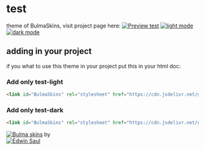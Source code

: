 
# test            
theme of BulmaSkins, visit project page here:
[![ Preview test ](https://img.shields.io/badge/-Preview-test-red)](https://saul11235.github.io/BulmaSkins/view?skin=test)
[![ light mode ](https://img.shields.io/badge/-light-mode-black)](https://saul11235.github.io/BulmaSkins/view?skin=test&dark=false)
[![ dark mode ](https://img.shields.io/badge/-dark-mode-black)](https://saul11235.github.io/BulmaSkins/view?skin=test&dark=true)

## adding in your project
if you what to use this theme in your project put this in your html doc:

### Add only test-light 
```html
<link id="BulmaSkins" rel="stylesheet" href="https://cdn.jsdelivr.net/gh/Saul11235/BulmaSkins@latest/skins/test.light.css">
```
### Add only test-dark
```html
<link id="BulmaSkins" rel="stylesheet" href="https://cdn.jsdelivr.net/gh/Saul11235/BulmaSkins@latest/skins/test.light.dark">
```

[![Bulma skins](https://img.shields.io/badge/-Bulma-skins-blue)](https://saul11235.github.io/BulmaSkins/)
 by             
[![Edwin Saul](https://img.shields.io/badge/-Edwin-Saul-black)](https://edwinsaul.com)
            
